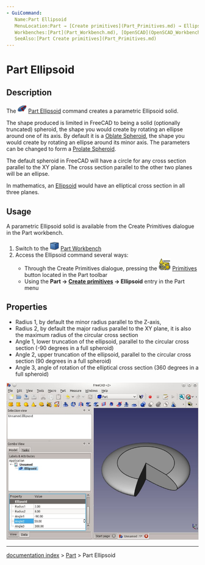 ```yaml
---
- GuiCommand:
   Name:Part Ellipsoid
   MenuLocation:Part → [Create primitives](Part_Primitives.md) → Ellipsoid
   Workbenches:[Part](Part_Workbench.md), [OpenSCAD](OpenSCAD_Workbench.md)
   SeeAlso:[Part Create primitives](Part_Primitives.md)
---
```


# Part Ellipsoid

## Description

The <img alt="" src=images/Part_Ellipsoid.svg  style="width:24px;"> [Part Ellipsoid](Part_Ellipsoid.md) command creates a parametric Ellipsoid solid.

The shape produced is limited in FreeCAD to being a solid (optionally truncated) spheroid, the shape you would create by rotating an ellipse around one of its axis. By default it is a [Oblate Spheroid](http://en.wikipedia.org/wiki/Oblate_spheroid), the shape you would create by rotating an ellipse around its minor axis. The parameters can be changed to form a [Prolate Spheroid](http://en.wikipedia.org/wiki/Prolate_spheroid).

The default spheroid in FreeCAD will have a circle for any cross section parallel to the XY plane. The cross section parallel to the other two planes will be an ellipse.

In mathematics, an [Ellipsoid](http://en.wikipedia.org/wiki/Ellipsoid) would have an elliptical cross section in all three planes.

## Usage

A parametric Ellipsoid solid is available from the Create Primitives dialogue in the Part workbench.

1.  Switch to the <img alt="" src=images/Workbench_Part.svg  style="width:24px;"> [Part Workbench](Part_Workbench.md)
2.  Access the Ellipsoid command several ways:
    -   Through the Create Primitives dialogue, pressing the <img alt="" src=images/Part_Primitives.svg  style="width:32px;"> [Primitives](Part_Primitives.md) button located in the Part toolbar
    -   Using the **Part → [Create primitives](Part_Primitives.md) → Ellipsoid** entry in the Part menu

## Properties

-   Radius 1, by default the minor radius parallel to the Z-axis,
-   Radius 2, by default the major radius parallel to the XY plane, it is also the maximum radius of the circular cross section
-   Angle 1, lower truncation of the ellipsoid, parallel to the circular cross section (-90 degrees in a full spheroid)
-   Angle 2, upper truncation of the ellipsoid, parallel to the circular cross section (90 degrees in a full spheroid)
-   Angle 3, angle of rotation of the elliptical cross section (360 degrees in a full spheroid)

![](images/Part_Ellipsoid_screenshot.jpg )

---
[documentation index](../README.md) > [Part](Part_Workbench.md) > Part Ellipsoid

